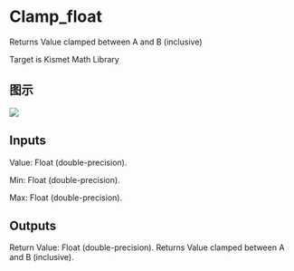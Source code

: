 # Clamp_float

Returns Value clamped between A and B (inclusive)

Target is Kismet Math Library

## 图示

![]($-20221218-19494000.png)

## Inputs

Value: Float (double-precision).

Min: Float (double-precision).

Max: Float (double-precision).  

## Outputs

Return Value: Float (double-precision). Returns Value clamped between A and B (inclusive).

